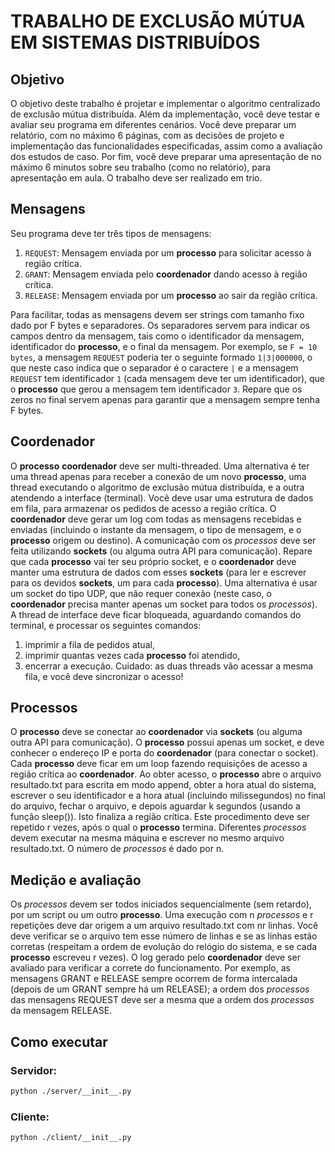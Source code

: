 # TRABALHO DE EXCLUSÃO MÚTUA EM SISTEMAS DISTRIBUÍDOS

## Objetivo
O objetivo deste trabalho é projetar e implementar o algoritmo centralizado de exclusão mútua distribuída. Além da implementação, você deve testar e avaliar seu programa em diferentes cenários. Você deve preparar um relatório, com no máximo 6 páginas, com as decisões de projeto e implementação das funcionalidades especificadas, assim como a avaliação dos estudos de caso. Por fim, você deve preparar uma apresentação de no máximo 6 minutos sobre seu trabalho (como no relatório), para apresentação em aula. O trabalho deve ser realizado em trio.

## Mensagens

Seu programa deve ter três tipos de mensagens:

1. `REQUEST`: Mensagem enviada por um **processo** para solicitar acesso à região crítica.
2. `GRANT`: Mensagem enviada pelo **coordenador** dando acesso à região crítica.
3. `RELEASE`: Mensagem enviada por um **processo** ao sair da região crítica.

Para facilitar, todas as mensagens devem ser strings com tamanho fixo dado por F bytes e separadores. Os separadores servem para indicar os campos dentro da mensagem, tais como o identificador da mensagem, identificador do **processo**, e o final da mensagem. Por exemplo, se `F = 10 bytes`, a mensagem `REQUEST` poderia ter o seguinte formado `1|3|000000`, o que neste caso indica que o separador é o caractere `|` e a mensagem `REQUEST` tem identificador `1` (cada mensagem deve ter um identificador), que o **processo** que gerou a mensagem tem identificador `3`. Repare que os zeros no final servem apenas para garantir que a mensagem sempre tenha F bytes.

## Coordenador

O **processo** **coordenador** deve ser multi-threaded. Uma alternativa é ter uma thread apenas para receber a conexão de um novo **processo**, uma thread executando o algoritmo de exclusão mútua distribuída, e a outra atendendo a interface (terminal). Você deve usar uma estrutura de dados em fila, para armazenar os pedidos de acesso a região crítica. O **coordenador** deve gerar um log com todas as mensagens recebidas e enviadas (incluindo o instante da mensagem, o tipo de mensagem, e o **processo** origem ou destino). A comunicação com os *processos* deve ser feita utilizando **sockets** (ou alguma outra API para comunicação). Repare que cada **processo** vai ter seu próprio socket, e o **coordenador** deve manter uma estrutura de dados com esses **sockets** (para ler e escrever para os devidos **sockets**, um para cada **processo**). Uma alternativa é usar um socket do tipo UDP, que não requer conexão (neste caso, o **coordenador** precisa manter apenas um socket para todos os *processos*). A thread de interface deve ficar bloqueada, aguardando comandos do terminal, e processar os seguintes comandos: 

1) imprimir a fila de pedidos atual, 
2) imprimir quantas vezes cada **processo** foi atendido, 
3) encerrar a execução. Cuidado: as duas threads vão acessar a mesma fila, e você deve sincronizar o acesso!

## Processos

O **processo** deve se conectar ao **coordenador** via **sockets** (ou alguma outra API para comunicação). O **processo** possui apenas um socket, e deve conhecer o endereço IP e porta do **coordenador** (para conectar o socket). Cada **processo** deve ficar em um loop fazendo requisições de acesso a região crítica ao **coordenador**. Ao obter acesso, o **processo** abre o arquivo resultado.txt para escrita em modo append, obter a hora atual do sistema, escrever o seu identificador e a hora atual (incluindo milissegundos) no final do arquivo, fechar o arquivo, e depois aguardar k segundos (usando a função sleep()). Isto finaliza a região crítica. Este procedimento deve ser repetido r vezes, após o qual o **processo** termina. Diferentes *processos* devem executar na mesma máquina e escrever no mesmo arquivo resultado.txt. O número de *processos* é dado por n.

## Medição e avaliação

Os *processos* devem ser todos iniciados sequencialmente (sem retardo), por um script ou um outro **processo**. Uma execução com n *processos* e r repetições deve dar origem a um arquivo resultado.txt com nr linhas. Você deve verificar se o arquivo tem esse número de linhas e se as linhas estão corretas (respeitam a ordem de evolução do relógio do sistema, e se cada **processo** escreveu r vezes). O log gerado pelo **coordenador** deve ser avaliado para verificar a correte do funcionamento. Por exemplo, as mensagens GRANT e RELEASE sempre ocorrem de forma intercalada (depois de um GRANT sempre há um RELEASE); a ordem dos *processos* das mensagens REQUEST deve ser a mesma que a ordem dos *processos* da mensagem RELEASE.

## Como executar

### Servidor:
```bash
python ./server/__init__.py
```

### Cliente:
```bash
python ./client/__init__.py
```

